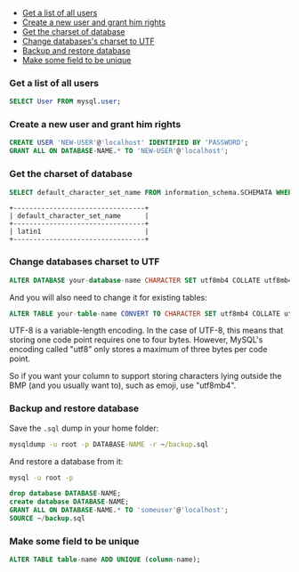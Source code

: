 - [Get a list of all users](#get-a-list-of-all-users)
- [Create a new user and grant him rights](#create-a-new-user-and-grant-him-rights)
- [Get the charset of database](#get-the-charset-of-database)
- [Change databases's charset to UTF](#change-databases-charset-to-utf)
- [Backup and restore database](#backup-and-restore-database)
- [Make some field to be unique](#make-some-field-to-be-unique)

### Get a list of all users

``` sql
SELECT User FROM mysql.user;
```

### Create a new user and grant him rights

``` sql
CREATE USER 'NEW-USER'@'localhost' IDENTIFIED BY 'PASSWORD';
GRANT ALL ON DATABASE-NAME.* TO 'NEW-USER'@'localhost';
```

### Get the charset of database

``` sql
SELECT default_character_set_name FROM information_schema.SCHEMATA WHERE schema_name = "YOUR-DATABASE-NAME";
```

```
+---------------------------------+
| default_character_set_name      |
+---------------------------------+
| latin1                          |
+---------------------------------+
```

### Change databases charset to UTF

``` sql
ALTER DATABASE your-database-name CHARACTER SET utf8mb4 COLLATE utf8mb4_unicode_ci;
```

And you will also need to change it for existing tables:

``` sql
ALTER TABLE your-table-name CONVERT TO CHARACTER SET utf8mb4 COLLATE utf8mb4_unicode_ci;
```

UTF-8 is a variable-length encoding. In the case of UTF-8, this means that storing one code point requires one to four bytes. However, MySQL's encoding called "utf8" only stores a maximum of three bytes per code point.

So if you want your column to support storing characters lying outside the BMP (and you usually want to), such as emoji, use "utf8mb4".

### Backup and restore database

Save the `.sql` dump in your home folder:

``` cmd
mysqldump -u root -p DATABASE-NAME -r ~/backup.sql
```

And restore a database from it:

``` cmd
mysql -u root -p
```

``` sql
drop database DATABASE-NAME;
create database DATABASE-NAME;
GRANT ALL ON DATABASE-NAME.* TO 'someuser'@'localhost';
SOURCE ~/backup.sql
```

### Make some field to be unique

``` sql
ALTER TABLE table-name ADD UNIQUE (column-name);
```
